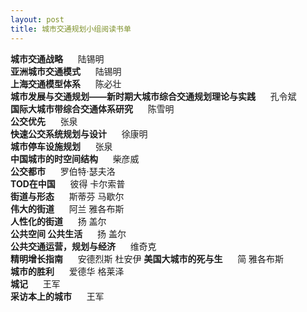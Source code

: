 ```yaml
---
layout: post
title: 城市交通规划小组阅读书单
---
```

 
**城市交通战略**&nbsp;&nbsp;&nbsp;&nbsp;&nbsp;&nbsp;陆锡明  
**亚洲城市交通模式**&nbsp;&nbsp;&nbsp;&nbsp;&nbsp;&nbsp;陆锡明  
**上海交通模型体系**&nbsp;&nbsp;&nbsp;&nbsp;&nbsp;&nbsp;陈必壮  
**城市发展与交通规划——新时期大城市综合交通规划理论与实践**&nbsp;&nbsp;&nbsp;&nbsp;&nbsp;&nbsp;孔令斌  
**国际大城市带综合交通体系研究**&nbsp;&nbsp;&nbsp;&nbsp;&nbsp;&nbsp;陈雪明  
**公交优先**&nbsp;&nbsp;&nbsp;&nbsp;&nbsp;&nbsp;张泉  
**快速公交系统规划与设计**&nbsp;&nbsp;&nbsp;&nbsp;&nbsp;&nbsp;徐康明  
**城市停车设施规划**&nbsp;&nbsp;&nbsp;&nbsp;&nbsp;&nbsp;张泉  
**中国城市的时空间结构**&nbsp;&nbsp;&nbsp;&nbsp;&nbsp;&nbsp;柴彦威  
**公交都市**&nbsp;&nbsp;&nbsp;&nbsp;&nbsp;&nbsp;罗伯特·瑟夫洛  
**TOD在中国**&nbsp;&nbsp;&nbsp;&nbsp;&nbsp;&nbsp;彼得 卡尔索普  
**街道与形态**&nbsp;&nbsp;&nbsp;&nbsp;&nbsp;&nbsp;斯蒂芬 马歇尔  
**伟大的街道**&nbsp;&nbsp;&nbsp;&nbsp;&nbsp;&nbsp;阿兰 雅各布斯  
**人性化的街道**&nbsp;&nbsp;&nbsp;&nbsp;&nbsp;&nbsp;扬 盖尔  
**公共空间 公共生活**&nbsp;&nbsp;&nbsp;&nbsp;&nbsp;&nbsp;扬 盖尔  
**公共交通运营，规划与经济**&nbsp;&nbsp;&nbsp;&nbsp;&nbsp;&nbsp;维奇克  
**精明增长指南**&nbsp;&nbsp;&nbsp;&nbsp;&nbsp;&nbsp;安德烈斯 杜安伊
**美国大城市的死与生**&nbsp;&nbsp;&nbsp;&nbsp;&nbsp;&nbsp;简 雅各布斯   
**城市的胜利**&nbsp;&nbsp;&nbsp;&nbsp;&nbsp;&nbsp;爱德华 格莱泽  
**城记**&nbsp;&nbsp;&nbsp;&nbsp;&nbsp;&nbsp;王军  
**采访本上的城市**&nbsp;&nbsp;&nbsp;&nbsp;&nbsp;&nbsp;王军